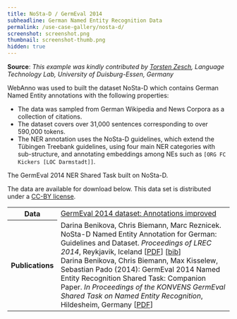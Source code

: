 ```yaml
---
title: NoSta-D / GermEval 2014
subheadline: German Named Entity Recognition Data
permalink: /use-case-gallery/nosta-d/
screenshot: screenshot.png
thumbnail: screenshot-thumb.png
hidden: true
---
```


**Source**: <i>This example was kindly contributed by <a href="https://www.ltl.uni-due.de/team/torsten-zesch/">Torsten Zesch</a>, 
Language Technology Lab, University of Duisburg-Essen, Germany</i>


WebAnno was used to built the dataset NoSta-D which contains German Named 
Entity annotations with the following properties:

* The data was sampled from German Wikipedia and News Corpora as a collection of citations.
* The dataset covers over 31,000 sentences corresponding to over 590,000 tokens.
* The NER annotation uses the NoSta-D guidelines, which extend the Tübingen Treebank guidelines, 
  using four main NER categories with sub-structure, and annotating embeddings among NEs such as 
  `[ORG FC Kickers [LOC Darmstadt]]`.

The GermEval 2014 NER Shared Task built on NoSta-D.

The data are available for download below. This data set is distributed under a 
[CC-BY license](https://creativecommons.org/licenses/by/4.0/).


<table>
<tr>
<th>Data</th>
<td><a href="http://www.dialog-21.ru/en/germeval2014/">GermEval 2014 dataset: Annotations improved</a></td>
</tr>
<tr></tr>
<tr>
<th>Publications</th>
<td>
Darina Benikova, Chris Biemann, Marc Reznicek. NoSta-D Named Entity Annotation for German: 
Guidelines and Dataset. <i>Proceedings of LREC 2014</i>, Reykjavik, Iceland
[<a href="http://www.lrec-conf.org/proceedings/lrec2014/pdf/276_Paper.pdf">PDF</a>]
[<a href="http://www.lrec-conf.org/proceedings/lrec2014/summaries/276.html">bib</a>]
<br>
Darina Benikova, Chris Biemann, Max Kisselew, Sebastian Pado (2014): GermEval 2014 Named Entity 
Recognition Shared Task: Companion Paper. <i>In Proceedings of the KONVENS GermEval Shared Task on 
Named Entity Recognition</i>, Hildesheim, Germany
[<a href="https://hildok.bsz-bw.de/frontdoor/deliver/index/docId/283/file/03_00.pdf">PDF</a>]
</td>
</tr>
</table>
